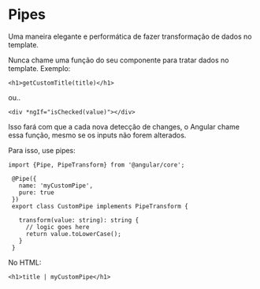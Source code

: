 # Pipes

Uma maneira elegante e performática de fazer transformação de dados no template.

Nunca chame uma função do seu componente para tratar dados no template. Exemplo:

`<h1>getCustomTitle(title)</h1>`

ou..

`<div *ngIf="isChecked(value)"></div>`

Isso fará com que a cada nova detecção de changes, o Angular chame essa função, mesmo se os inputs não forem alterados.

Para isso, use pipes:

```
import {Pipe, PipeTransform} from '@angular/core';
 
 @Pipe({
   name: 'myCustomPipe',
   pure: true
 })
 export class CustomPipe implements PipeTransform {
 
   transform(value: string): string {
     // logic goes here
     return value.toLowerCase();
   }
 }
```

No HTML:

`<h1>title | myCustomPipe</h1>`
